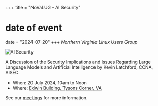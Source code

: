 +++
title = "NoVaLUG - AI Security"
# date of event
date = "2024-07-20"
+++
_Northern Virginia Linux Users Group_

![AI Security](/events/ai_security.jpg)

A Discussion of the Security Implications and Issues
Regarding Large Language Models and Artificial
Intelligence by Kevin Latchford, CCNA, AISEC.

* When: 20 July 2024, 10am to Noon
* Where: [Edwin Building, Tysons Corner, VA](../meetings/#location)

See our [meetings](/meetings/) for more information.
